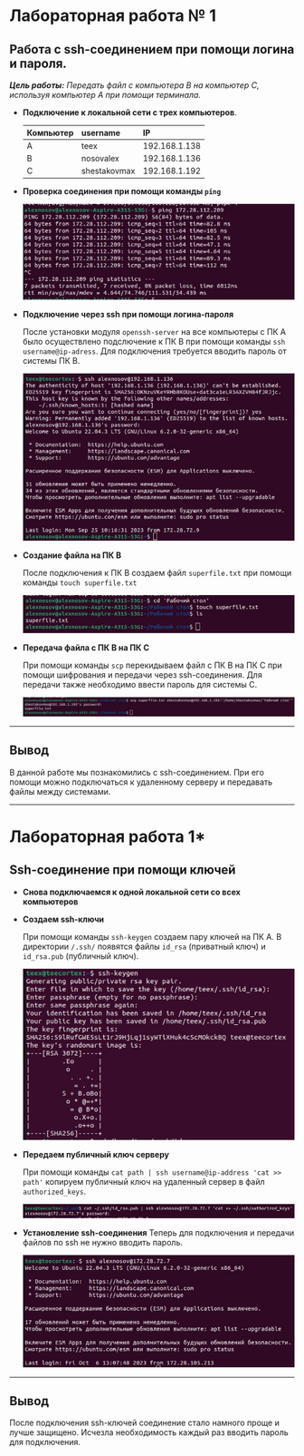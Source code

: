 # Лабораторная работа № 1
## Работа с ssh-соединением при помощи логина и пароля.

***Цель работы:*** *Передать файл с компьютера B на компьютер C, используя компьютер А при помощи терминала.*

+ **Подключение к локальной сети с трех компьютеров**. 
  
  | Компьютер | username | IP
  |---|---------------|-------|
  | A |     teex      |192.168.1.138|
  | B |   nosovalex   |192.168.1.136|
  | C |shestakovmax|192.168.1.192|


+ **Проверка соединения при помощи команды `ping`**
  
  ![ping](https://github.com/Alex-Nosov-ITMO/Clouds_ITMO/blob/main/devops_labs/lab%201/Scrins/ping.jpg)


+ **Подключение через ssh при помощи логина-пароля**
  
  После установки модуля ``openssh-server`` на все компьютеры с ПК А было осуществлено подслючение к ПК В при помощи команды ``ssh username@ip-adress``. Для подключения требуется вводить пароль от системы ПК В. 

  ![ssh-connect](https://github.com/Alex-Nosov-ITMO/Clouds_ITMO/blob/main/devops_labs/lab%201/Scrins/подключение%20по%20ssh.jpg)


+ **Создание файла на ПК В**
  
  После подключения к ПК В создаем файл `superfile.txt` при помощи команды `touch superfile.txt`

  ![touch](https://github.com/Alex-Nosov-ITMO/Clouds_ITMO/blob/main/devops_labs/lab%201/Scrins/создание%20файла.jpg)

+ **Передача файла с ПК В на ПК С**
  
  При помощи команды `scp` перекидываем файл с ПК В на ПК С при помощи шифрования и передачи через ssh-соединения. Для передачи также необходимо ввести пароль для системы С.

  ![scp](https://github.com/Alex-Nosov-ITMO/Clouds_ITMO/blob/main/devops_labs/lab%201/Scrins/передача%20файла.jpg)
_____
## Вывод

В данной работе мы познакомились с ssh-соединением. При его помощи можно подключаться к удаленному серверу и передавать файлы между системами. 
___



# Лабораторная работа 1*
## Ssh-соединение при помощи ключей

+ **Снова подключаемся к одной локальной сети со всех компьютеров**

+ **Создаем ssh-ключи**

  При помощи команды `ssh-keygen` создаем пару ключей на ПК А. В директории `/.ssh/` появятся файлы `id_rsa` (приватный ключ) и `id_rsa.pub` (публичный ключ). 
  
  ![ssh-keygen](https://github.com/Alex-Nosov-ITMO/Clouds_ITMO/blob/main/devops_labs/lab%201/Scrins/создание%20ключа.jpg)

+ **Передаем публичный ключ серверу**
  
  При помощи команды `cat path | ssh username@ip-address 'cat >> path'` копируем публичный ключ на удаленный сервер в файл `authorized_keys`. 

  ![cat](https://github.com/Alex-Nosov-ITMO/Clouds_ITMO/blob/main/devops_labs/lab%201/Scrins/передача%20ключа.jpg)

+ **Установление ssh-соединения**
  Теперь для подключения и передачи файлов по ssh не нужно вводить пароль.

  ![ssh connect](https://github.com/Alex-Nosov-ITMO/Clouds_ITMO/blob/main/devops_labs/lab%201/Scrins/подключение%20по%20ключу.jpg)

____

## Вывод

После подключения ssh-ключей соединение стало намного проще и лучше защищено. Исчезла необходимость каждый раз вводить пароль для подключения.
